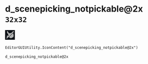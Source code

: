 # d_scenepicking_notpickable@2x `32x32`
<img src="/img/d_scenepicking_notpickable@2x.png" width=32 height=32>

``` CSharp
EditorGUIUtility.IconContent("d_scenepicking_notpickable@2x")
```
```
d_scenepicking_notpickable@2x
```
